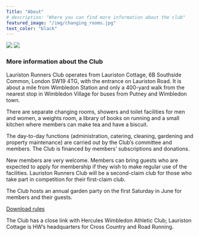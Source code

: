 ```yaml
---
Title: "About"
# description: "Where you can find more information about the club"
featured_image: "/img/changing_rooms.jpg"
text_color: "black"
---
```


![](https://www.lauristonrunners.club/img/kitchen1_resize.jpg) ![](https://www.lauristonrunners.club/img/showers_resize.jpg)

### More information about the Club

Lauriston Runners Club operates from Lauriston Cottage, 6B Southside Common, London SW19 4TG, with the entrance on Lauriston Road.  It is about a mile from Wimbledon Station and only a 400-yard walk from the nearest stop in Wimbledon Village for buses from Putney and Wimbledon town.

There are separate changing rooms, showers and toilet facilities for men and women, a weights room, a library of books on running and a small kitchen where members can make tea and have a biscuit.

The day-to-day functions (administration, catering, cleaning, gardening and property maintenance) are carried out by the Club’s committee and members.  The Club is financed by members’ subscriptions and donations.

New members are very welcome.  Members can bring guests who are expected to apply for membership if they wish to make regular use of the facilities.  Lauriston Runners Club will be a second-claim club for those who take part in competition for their first-claim club.

The Club hosts an annual garden party on the first Saturday in June for members and their guests.

[Download rules](/docs/rules.pdf)

The Club has a close link with Hercules Wimbledon Athletic Club; Lauriston Cottage is HW’s headquarters for Cross Country and Road Running.
